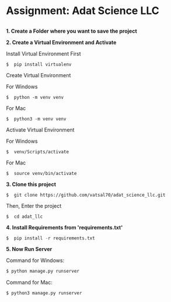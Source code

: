 # Assignment: Adat Science LLC


##


**1. Create a Folder where you want to save the project**

**2. Create a Virtual Environment and Activate**

Install Virtual Environment First
```
$  pip install virtualenv
```

Create Virtual Environment

For Windows
```
$  python -m venv venv
```
For Mac
```
$  python3 -m venv venv
```

Activate Virtual Environment

For Windows
```
$  venv/Scripts/activate
```

For Mac
```
$  source venv/bin/activate
```

**3. Clone this project**
```
$  git clone https://github.com/vatsal70/adat_science_llc.git
```

Then, Enter the project
```
$  cd adat_llc
```

**4. Install Requirements from 'requirements.txt'**
```python
$  pip install -r requirements.txt
```

**5. Now Run Server**

Command for Windows:
```python
$ python manage.py runserver
```

Command for Mac:
```python
$ python3 manage.py runserver
```
